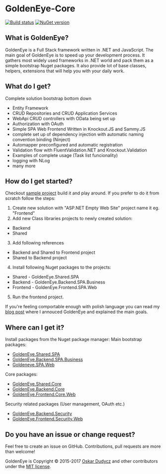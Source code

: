 # GoldenEye-Core
[![Build status](https://ci.appveyor.com/api/projects/status/1mtm4h33cvur6kob?svg=true)](https://ci.appveyor.com/project/oskardudycz/goldeneye-core)
[![NuGet version](https://badge.fury.io/nu/GoldenEye.Shared.SPA.svg)](https://badge.fury.io/nu/GoldenEye.Shared.SPA)

What is GoldenEye?
--------------------------------
GoldenEye is a Full Stack framework written in .NET and JavaScript. The main goal of GoldenEye is to speed up your development process. It gathers most widely used frameworks in .NET world and pack them as a simple bootstrap Nuget packages. It also provide lot of base classes, helpers, extensions that will help you with your daily work.

What do I get?
--------------------------------
Complete solution bootstrap bottom down
- Entity Framework
- CRUD Repositories and CRUD Application Services
- WebApi CRUD controllers with OData being set up
- Authorization with OAuth
- Simple SPA Web Frontend Written in Knockout.JS and Sammy.JS
- complete set up of dependency injection with automatic naming convention binding (Ninject)
- Automapper preconfigured and automatic registration
- Validation flow with FluentValidation.NET and Knockout.Validation
- Examples of complete usage (Task list funcionality)
- logging with NLog
- many more

How do I get started?
--------------------------------
Checkout [sample project](https://github.com/oskardudycz/GoldenEye-Sample) build it and play around. If you prefer to do it from scratch follow the steps:

1. Create new solution with "ASP.NET Empty Web Site" project name it eg. "Frontend"
2. Add new Class libraries projects to newly created solution:
  * Backend
  * Shared
3. Add following references
  * Backend and Shared to Frontend project
  * Shared to Backend project
4. Install following Nuget packages to the projects:
  * Shared - GoldenEye.Shared.SPA    
  * Backend - GoldenEye.Backend.SPA.Business
  * Frontend - GoldenEye.Frontend.SPA.Web
5. Run the frontend project.

If you're feeling comportable enough with polish language you can read my [blog post](http://oskar-dudycz.pl/2017/01/06/metallica-skonczyla-sie-na-kill-em-all-a-ja-ide-w-open-sourcey/#comment-44) where I annouced GoldenEye and explained the main goals.

Where can I get it?
--------------------------------
Install packages from the Nuget package manager:
Main bootstrap packages:
- [GoldenEye.Shared.SPA](https://www.nuget.org/packages/GoldenEye.Shared.SPA/)
- [GoldenEye.Backend.SPA.Business](https://www.nuget.org/packages/GoldenEye.Backend.SPA.Business/)
- [Goldeneye.SPA.Web](https://www.nuget.org/packages/GoldenEye.Frontend.SPA.Web/)

Core packages:
- [GoldenEye.Shared.Core](https://www.nuget.org/packages/GoldenEye.Shared.Core/)
- [GoldenEye.Backend.Core](https://www.nuget.org/packages/GoldenEye.Backend.Core/)
- [GoldenEye.Frontend.Core.Web](https://www.nuget.org/packages/GoldenEye.Frontend.Core.Web/)

Security related packages (User management, OAuth etc.)
- [GoldenEye.Backend.Security](https://www.nuget.org/packages/GoldenEye.Backend.Security/)
- [GoldenEye.Frontend.Security.Web](https://www.nuget.org/packages/GoldenEye.Frontend.Security.Web/)

Do you have an issue or change request?
--------------------------------
Feel free to create an issue on GitHub. Contributions, pull requests are more than welcome!

GoldenEye is Copyright &copy; 2015-2017 [Oskar Dudycz](http://oskar-dudycz.pl) and other contributors under the [MIT license](LICENSE.txt).
